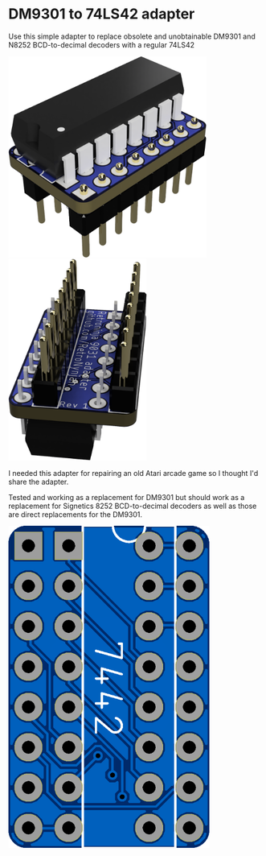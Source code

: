 # DM9301 to 74LS42 adapter
Use this simple adapter to replace obsolete and unobtainable DM9301 and N8252 BCD-to-decimal decoders with a regular 74LS42

<img src="rev1\images\9301-7442_adapter_rev1_render_top.png" alt="Render top" height="400"/><img src="rev1\images\9301-7442_adapter_rev1_render_bottom.png" alt="Render top" height="400"/><br/>

I needed this adapter for repairing an old Atari arcade game so I thought I'd share the adapter.

Tested and working as a replacement for DM9301 but should work as a replacement for Signetics 8252 BCD-to-decimal decoders as well as those are direct replacements for the DM9301.

<img src="rev1\images\pcb_top.png" alt="Render top" width="400"/><br/>
